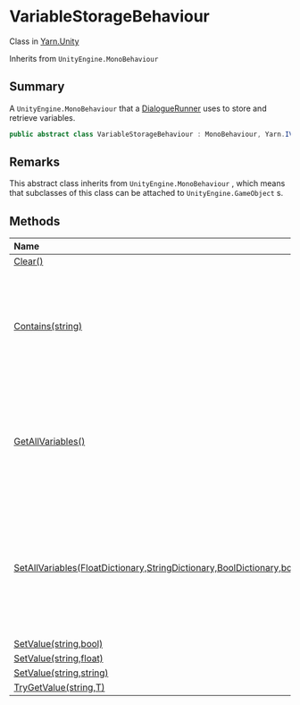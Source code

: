 # VariableStorageBehaviour

Class in [Yarn.Unity](/docs/api/csharp/yarn.unity.md)

Inherits from `UnityEngine.MonoBehaviour`

## Summary


A  <code>UnityEngine.MonoBehaviour</code>  that a  <a href="yarn.unity.dialoguerunner.md">DialogueRunner</a> 
uses to store and retrieve variables.


```csharp
public abstract class VariableStorageBehaviour : MonoBehaviour, Yarn.IVariableStorage
```

## Remarks


This abstract class inherits from  <code>UnityEngine.MonoBehaviour</code> ,
which means that subclasses of this class can be attached to  <code>UnityEngine.GameObject</code> s.


## Methods

|Name|Description|
|:---|:---|
|[Clear()](/docs/api/csharp/yarn.unity.variablestoragebehaviour.clear.md)||
|[Contains(string)](/docs/api/csharp/yarn.unity.variablestoragebehaviour.contains.md)|Returns a boolean value representing if a particular variable is inside the variable storage.|
|[GetAllVariables()](/docs/api/csharp/yarn.unity.variablestoragebehaviour.getallvariables.md)|Provides a unified interface for exporting all variables. Intended to be a point for custom saving, editors, etc.|
|[SetAllVariables(FloatDictionary,StringDictionary,BoolDictionary,bool)](/docs/api/csharp/yarn.unity.variablestoragebehaviour.setallvariables.md)|Provides a unified interface for loading many variables all at once. Will override anything already in the variable storage.|
|[SetValue(string,bool)](/docs/api/csharp/yarn.unity.variablestoragebehaviour.setvalue-3.md)||
|[SetValue(string,float)](/docs/api/csharp/yarn.unity.variablestoragebehaviour.setvalue-2.md)||
|[SetValue(string,string)](/docs/api/csharp/yarn.unity.variablestoragebehaviour.setvalue-1.md)||
|[TryGetValue(string,T)](/docs/api/csharp/yarn.unity.variablestoragebehaviour.trygetvalue.md)||

